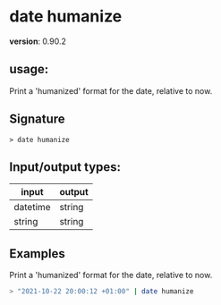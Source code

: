 # date humanize

**version**: 0.90.2

## **usage**:

Print a 'humanized' format for the date, relative to now.

## Signature

`> date humanize `

## Input/output types:

| input    | output |
| -------- | ------ |
| datetime | string |
| string   | string |

## Examples

Print a 'humanized' format for the date, relative to now.

```bash
> "2021-10-22 20:00:12 +01:00" | date humanize
```

